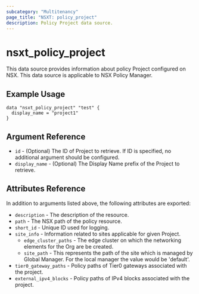 ```yaml
---
subcategory: "Multitenancy"
page_title: "NSXT: policy_project"
description: Policy Project data source.
---
```


# nsxt_policy_project

This data source provides information about policy Project configured on NSX.
This data source is applicable to NSX Policy Manager.

## Example Usage

```hcl
data "nsxt_policy_project" "test" {
  display_name = "project1"
}
```

## Argument Reference

* `id` - (Optional) The ID of Project to retrieve. If ID is specified, no additional argument should be configured.
* `display_name` - (Optional) The Display Name prefix of the Project to retrieve.

## Attributes Reference

In addition to arguments listed above, the following attributes are exported:

* `description` - The description of the resource.
* `path` - The NSX path of the policy resource.
* `short_id` - Unique ID used for logging.
* `site_info` - Information related to sites applicable for given Project.
    * `edge_cluster_paths` - The edge cluster on which the networking elements for the Org are be created.
    * `site_path` - This represents the path of the site which is managed by Global Manager. For the local manager the value would be 'default'.
* `tier0_gateway_paths` - Policy paths of Tier0 gateways associated with the project.
* `external_ipv4_blocks` - Policy paths of IPv4 blocks associated with the project.
